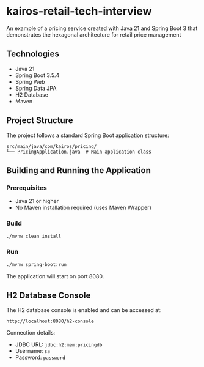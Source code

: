# kairos-retail-tech-interview
An example of a pricing service created with Java 21 and Spring Boot 3 that demonstrates the hexagonal architecture for retail price management

## Technologies

- Java 21
- Spring Boot 3.5.4
- Spring Web
- Spring Data JPA
- H2 Database
- Maven

## Project Structure

The project follows a standard Spring Boot application structure:

```
src/main/java/com/kairos/pricing/
└── PricingApplication.java  # Main application class
```

## Building and Running the Application

### Prerequisites

- Java 21 or higher
- No Maven installation required (uses Maven Wrapper)

### Build

```bash
./mvnw clean install
```

### Run

```bash
./mvnw spring-boot:run
```

The application will start on port 8080.

## H2 Database Console

The H2 database console is enabled and can be accessed at:

```
http://localhost:8080/h2-console
```

Connection details:
- JDBC URL: `jdbc:h2:mem:pricingdb`
- Username: `sa`
- Password: `password`
